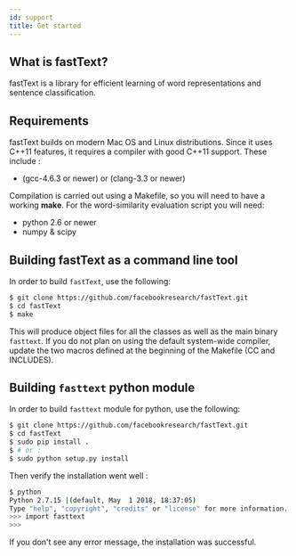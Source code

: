 ```yaml
---
id: support
title: Get started
---
```


## What is fastText?

fastText is a library for efficient learning of word representations and sentence classification.

## Requirements

fastText builds on modern Mac OS and Linux distributions.
Since it uses C++11 features, it requires a compiler with good C++11 support.
These include :

* (gcc-4.6.3 or newer) or (clang-3.3 or newer)

Compilation is carried out using a Makefile, so you will need to have a working **make**.
For the word-similarity evaluation script you will need:

* python 2.6 or newer
* numpy & scipy

## Building fastText as a command line tool

In order to build `fastText`, use the following:

```bash
$ git clone https://github.com/facebookresearch/fastText.git
$ cd fastText
$ make
```

This will produce object files for all the classes as well as the main binary `fasttext`.
If you do not plan on using the default system-wide compiler, update the two macros defined at the beginning of the Makefile (CC and INCLUDES).


## Building `fasttext` python module

In order to build `fasttext` module for python, use the following:

```bash
$ git clone https://github.com/facebookresearch/fastText.git
$ cd fastText
$ sudo pip install .
$ # or :
$ sudo python setup.py install
```

Then verify the installation went well :
```bash
$ python
Python 2.7.15 |(default, May  1 2018, 18:37:05)
Type "help", "copyright", "credits" or "license" for more information.
>>> import fasttext
>>>
```
If you don't see any error message, the installation was successful.
